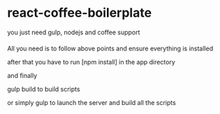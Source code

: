 # react-coffee-boilerplate
you just need gulp, nodejs and coffee support


####
All you need is to follow above points and ensure everything is installed

after that you have to run [npm install] in the app directory

and finally

gulp build to build scripts

or simply gulp to launch the server and build all the scripts
